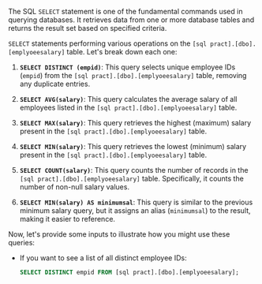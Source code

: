 The SQL `SELECT` statement is one of the fundamental commands used in querying databases. It retrieves data from one or more database tables and returns the result set based on specified criteria.

`SELECT` statements performing various operations on the `[sql pract].[dbo].[emplyoeesalary]` table. Let's break down each one:

1. **`SELECT DISTINCT (empid)`**: This query selects unique employee IDs (`empid`) from the `[sql pract].[dbo].[emplyoeesalary]` table, removing any duplicate entries.

2. **`SELECT AVG(salary)`**: This query calculates the average salary of all employees listed in the `[sql pract].[dbo].[emplyoeesalary]` table.

3. **`SELECT MAX(salary)`**: This query retrieves the highest (maximum) salary present in the `[sql pract].[dbo].[emplyoeesalary]` table.

4. **`SELECT MIN(salary)`**: This query retrieves the lowest (minimum) salary present in the `[sql pract].[dbo].[emplyoeesalary]` table.

5. **`SELECT COUNT(salary)`**: This query counts the number of records in the `[sql pract].[dbo].[emplyoeesalary]` table. Specifically, it counts the number of non-null salary values.

6. **`SELECT MIN(salary) AS minimumsal`**: This query is similar to the previous minimum salary query, but it assigns an alias (`minimumsal`) to the result, making it easier to reference.

Now, let's provide some inputs to illustrate how you might use these queries:

- If you want to see a list of all distinct employee IDs:
  ```sql
  SELECT DISTINCT empid FROM [sql pract].[dbo].[emplyoeesalary];
